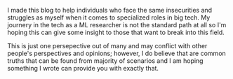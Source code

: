I made this blog to help individuals who face the same insecurities and struggles as myself when it comes to specialized roles in big tech. My journery in the tech as a ML researcher is not the standard path at all so I'm hoping this can give some insight to those that want to break into this field.

This is just one persepective out of many and may conflict with other people's perspectives and opinions; however, I do believe that are common truths that can be found from majority of scenarios and I am hoping something I wrote can provide you with exactly that.
